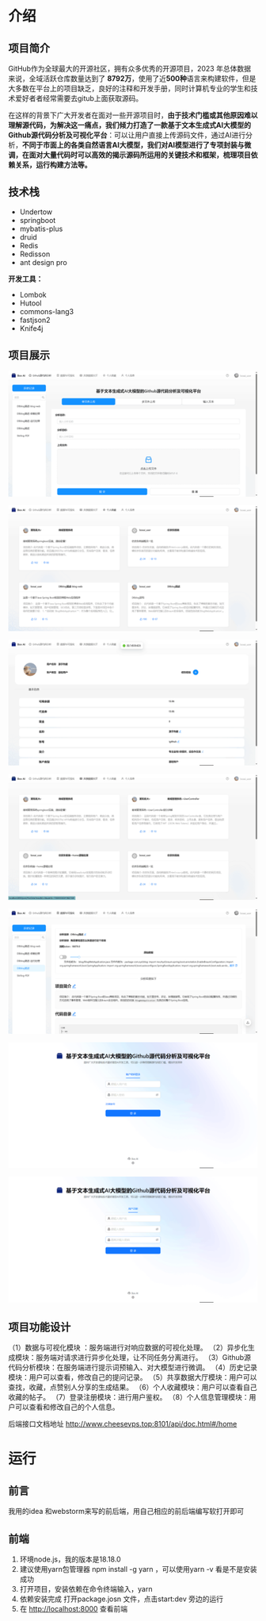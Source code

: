 
# 介绍

## 项目简介

GitHub作为全球最大的开源社区，拥有众多优秀的开源项目，2023 年总体数据来说，全域活跃仓库数量达到了 **8792万**，使用了近**500种**语言来构建软件，但是大多数在平台上的项目缺乏，良好的注释和开发手册，同时计算机专业的学生和技术爱好者者经常需要去gitub上面获取源码。

在这样的背景下广大开发者在面对一些开源项目时，**由于技术门槛或其他原因难以理解源代码，为解决这一痛点，我们倾力打造了一款基于文本生成式Al大模型的Github源代码分析及可视化平台**：可以让用户直接上传源码文件，通过AI进行分析，**不同于市面上的各类自然语言AI大模型，我们对AI模型进行了专项封装与微调，在面对大量代码时可以高效的揭示源码所运用的关键技术和框架，梳理项目依赖关系，运行构建方法等。**

## 技术栈

- Undertow
- springboot
- mybatis-plus
- druid
- Redis
- Redisson
- ant design pro

**开发工具：**

- Lombok
- Hutool
- commons-lang3
- fastjson2
- Knife4j

## 项目展示

![](attachments/Github源码分析.png)

![](attachments/个人收藏.png)

![](attachments/个人信息.png)

![](attachments/共享数据大厅.png)

![](attachments/数据与可视化.png)

![](attachments/用户登录.png)

![](attachments/用户注册.png)

## 项目功能设计

（1）数据与可视化模块 ：服务端进行对响应数据的可视化处理。
（2）异步化生成模块：服务端对请求进行异步化处理，让不同任务分离进行。
（3）Github源代码分析模块：在服务端进行提示词预输入、对大模型进行微调。
（4）历史记录模块：用户可以查看，修改自己的提问记录。
（5）共享数据大厅模块：用户可以查找，收藏，点赞别人分享的生成结果。
（6）个人收藏模块：用户可以查看自己收藏的帖子。
（7）登录注册模块：进行用户鉴权。
（8）个人信息管理模块：用户可以查看和修改自己的个人信息。

后端接口文档地址
<http://www.cheesevps.top:8101/api/doc.html#/home>

# 运行

## 前言

我用的idea 和webstorm来写的前后端，用自己相应的前后端编写软打开即可

## 前端

1. 环境node.js，我的版本是18.18.0
2. 建议使用yarn包管理器 npm install -g yarn ，可以使用yarn -v 看是不是安装成功
3. 打开项目，安装依赖在命令终端输入，yarn
4. 依赖安装完成 打开package.josn 文件，点击start:dev 旁边的运行
5. 在 <http://localhost:8000> 查看前端
